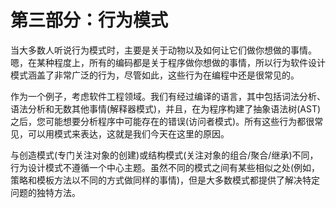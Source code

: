 # 第三部分：行为模式

当大多数人听说行为模式时，主要是关于动物以及如何让它们做你想做的事情。嗯，在某种程度上，所有的编码都是关于程序做你想做的事情，所以行为软件设计模式涵盖了非常广泛的行为，尽管如此，这些行为在编程中还是很常见的。

作为一个例子，考虑软件工程领域。我们有经过编译的语言，其中包括词法分析、语法分析和无数其他事情(解释器模式)，并且，在为程序构建了抽象语法树(AST)之后，您可能想要分析程序中可能存在的错误(访问者模式)。所有这些行为都很常见，可以用模式来表达，这就是我们今天在这里的原因。

与创造模式(专门关注对象的创建)或结构模式(关注对象的组合/聚合/继承)不同，行为设计模式不遵循一个中心主题。虽然不同的模式之间有某些相似之处(例如，策略和模板方法以不同的方式做同样的事情)，但是大多数模式都提供了解决特定问题的独特方法。